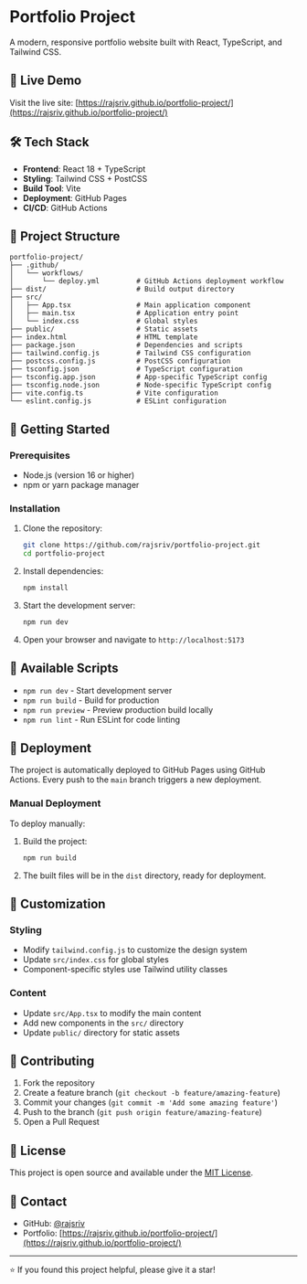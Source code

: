 # Portfolio Project

A modern, responsive portfolio website built with React, TypeScript, and Tailwind CSS.

## 🚀 Live Demo

Visit the live site: [https://rajsriv.github.io/portfolio-project/](https://rajsriv.github.io/portfolio-project/)

## 🛠️ Tech Stack

- **Frontend**: React 18 + TypeScript
- **Styling**: Tailwind CSS + PostCSS
- **Build Tool**: Vite
- **Deployment**: GitHub Pages
- **CI/CD**: GitHub Actions

## 📁 Project Structure

```
portfolio-project/
├── .github/
│   └── workflows/
│       └── deploy.yml         # GitHub Actions deployment workflow
├── dist/                      # Build output directory
├── src/
│   ├── App.tsx                # Main application component
│   ├── main.tsx               # Application entry point
│   └── index.css              # Global styles
├── public/                    # Static assets
├── index.html                 # HTML template
├── package.json               # Dependencies and scripts
├── tailwind.config.js         # Tailwind CSS configuration
├── postcss.config.js          # PostCSS configuration
├── tsconfig.json              # TypeScript configuration
├── tsconfig.app.json          # App-specific TypeScript config
├── tsconfig.node.json         # Node-specific TypeScript config
├── vite.config.ts             # Vite configuration
└── eslint.config.js           # ESLint configuration
```

## 🚀 Getting Started

### Prerequisites

- Node.js (version 16 or higher)
- npm or yarn package manager

### Installation

1. Clone the repository:
   ```bash
   git clone https://github.com/rajsriv/portfolio-project.git
   cd portfolio-project
   ```

2. Install dependencies:
   ```bash
   npm install
   ```

3. Start the development server:
   ```bash
   npm run dev
   ```

4. Open your browser and navigate to `http://localhost:5173`

## 📜 Available Scripts

- `npm run dev` - Start development server
- `npm run build` - Build for production
- `npm run preview` - Preview production build locally
- `npm run lint` - Run ESLint for code linting

## 🚀 Deployment

The project is automatically deployed to GitHub Pages using GitHub Actions. Every push to the `main` branch triggers a new deployment.

### Manual Deployment

To deploy manually:

1. Build the project:
   ```bash
   npm run build
   ```

2. The built files will be in the `dist` directory, ready for deployment.

## 🎨 Customization

### Styling
- Modify `tailwind.config.js` to customize the design system
- Update `src/index.css` for global styles
- Component-specific styles use Tailwind utility classes

### Content
- Update `src/App.tsx` to modify the main content
- Add new components in the `src/` directory
- Update `public/` directory for static assets

## 🤝 Contributing

1. Fork the repository
2. Create a feature branch (`git checkout -b feature/amazing-feature`)
3. Commit your changes (`git commit -m 'Add some amazing feature'`)
4. Push to the branch (`git push origin feature/amazing-feature`)
5. Open a Pull Request

## 📝 License

This project is open source and available under the [MIT License](LICENSE).

## 📧 Contact

- GitHub: [@rajsriv](https://github.com/rajsriv)
- Portfolio: [https://rajsriv.github.io/portfolio-project/](https://rajsriv.github.io/portfolio-project/)

---

⭐ If you found this project helpful, please give it a star!
